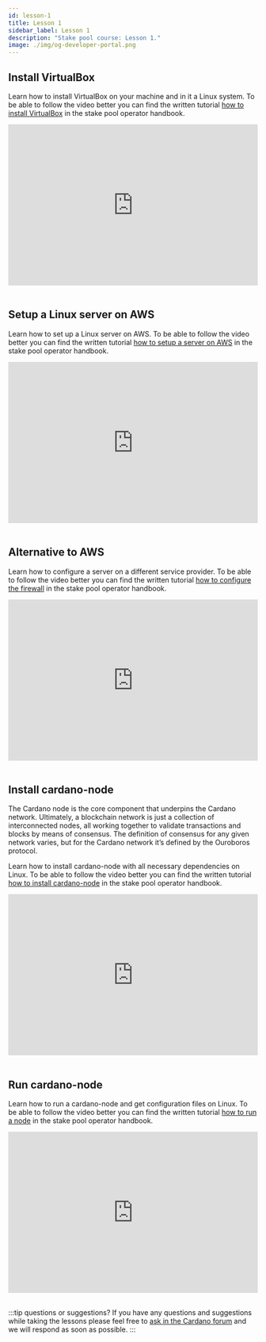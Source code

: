 ```yaml
---
id: lesson-1
title: Lesson 1
sidebar_label: Lesson 1
description: "Stake pool course: Lesson 1."
image: ./img/og-developer-portal.png
---
```


## Install VirtualBox
Learn how to install VirtualBox on your machine and in it a Linux system. To be able to follow the video better you can find the written tutorial [how to install VirtualBox](/docs/stake-pool-course/handbook/setup-virtual-box-written) in the stake pool operator handbook.

<iframe width="100%" height="325" src="https://www.youtube.com/embed/jYisjnTxtms" frameborder="0" allow="accelerometer; autoplay; clipboard-write; encrypted-media; gyroscope; picture-in-picture" allowfullscreen></iframe>
<br/><br/>  


## Setup a Linux server on AWS
Learn how to set up a Linux server on AWS. To be able to follow the video better you can find the written tutorial [how to setup a server on AWS](/docs/stake-pool-course/handbook/setup-a-server-on-aws-written) in the stake pool operator handbook.

<iframe width="100%" height="325" src="https://www.youtube.com/embed/6f1CQGTd4Lo" frameborder="0" allow="accelerometer; autoplay; clipboard-write; encrypted-media; gyroscope; picture-in-picture; allowfullscreen;"></iframe>
<br/><br/>  


## Alternative to AWS
Learn how to configure a server on a different service provider. To be able to follow the video better you can find the written tutorial [how to configure the firewall](/docs/stake-pool-course/handbook/setup-firewall) in the stake pool operator handbook.

<iframe width="100%" height="325" src="https://www.youtube.com/embed/4Um9pCsZVSE" frameborder="0" allow="accelerometer; autoplay; clipboard-write; encrypted-media; gyroscope; picture-in-picture; fullscreen;"></iframe>
<br/><br/>  


## Install cardano-node
The Cardano node is the core component that underpins the Cardano network. Ultimately, a blockchain network is just a collection of interconnected nodes, all working together to validate transactions and blocks by means of consensus. The definition of consensus for any given network varies, but for the Cardano network it’s defined by the Ouroboros protocol. 

Learn how to install cardano-node with all necessary dependencies on Linux. To be able to follow the video better you can find the written tutorial [how to install cardano-node](/docs/get-started/installing-cardano-node) in the stake pool operator handbook.

<iframe width="100%" height="325" src="https://www.youtube.com/embed/zW8gmRzRXP0" frameborder="0" allow="accelerometer; autoplay; clipboard-write; encrypted-media; gyroscope; picture-in-picture; fullscreen;"></iframe>
<br/><br/>


## Run cardano-node
Learn how to run a cardano-node and get configuration files on Linux. To be able to follow the video better you can find the written tutorial [how to run a node](/docs/get-started/running-cardano) in the stake pool operator handbook.

<iframe width="100%" height="325" src="https://www.youtube.com/embed//miYXZFBrOJ8" frameborder="0" allow="accelerometer; autoplay; clipboard-write; encrypted-media; gyroscope; picture-in-picture; fullscreen;"></iframe>
<br/><br/>

:::tip questions or suggestions?
If you have any questions and suggestions while taking the lessons please feel free to [ask in the Cardano forum](https://forum.cardano.org/c/staking-delegation/setup-a-stake-pool/158) and we will respond as soon as possible.
:::
